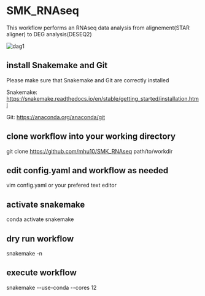 # SMK_RNAseq

This workflow performs an RNAseq data analysis from alignement(STAR aligner) to DEG analysis(DESEQ2)



![dag1](https://user-images.githubusercontent.com/38729968/233199238-f3843147-9f4f-4950-bc82-afb1622abadd.svg)

## install Snakemake and Git

Please make sure that Snakemake and Git are correctly installed

Snakemake: https://snakemake.readthedocs.io/en/stable/getting_started/installation.html

Git: https://anaconda.org/anaconda/git

## clone workflow into your working directory
git clone https://github.com/mhu10/SMK_RNAseq path/to/workdir


## edit config.yaml and workflow as needed
vim config.yaml or your prefered text editor

## activate snakemake
conda activate snakemake

## dry run workflow
snakemake -n

## execute workflow
snakemake --use-conda --cores 12
